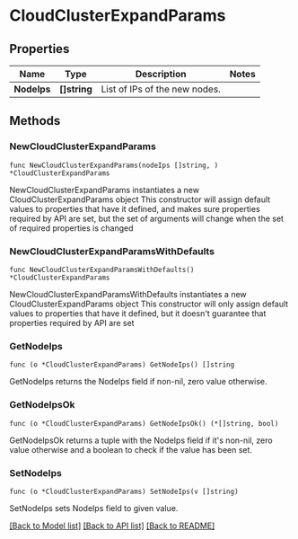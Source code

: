 # CloudClusterExpandParams

## Properties

Name | Type | Description | Notes
------------ | ------------- | ------------- | -------------
**NodeIps** | **[]string** | List of IPs of the new nodes. | 

## Methods

### NewCloudClusterExpandParams

`func NewCloudClusterExpandParams(nodeIps []string, ) *CloudClusterExpandParams`

NewCloudClusterExpandParams instantiates a new CloudClusterExpandParams object
This constructor will assign default values to properties that have it defined,
and makes sure properties required by API are set, but the set of arguments
will change when the set of required properties is changed

### NewCloudClusterExpandParamsWithDefaults

`func NewCloudClusterExpandParamsWithDefaults() *CloudClusterExpandParams`

NewCloudClusterExpandParamsWithDefaults instantiates a new CloudClusterExpandParams object
This constructor will only assign default values to properties that have it defined,
but it doesn't guarantee that properties required by API are set

### GetNodeIps

`func (o *CloudClusterExpandParams) GetNodeIps() []string`

GetNodeIps returns the NodeIps field if non-nil, zero value otherwise.

### GetNodeIpsOk

`func (o *CloudClusterExpandParams) GetNodeIpsOk() (*[]string, bool)`

GetNodeIpsOk returns a tuple with the NodeIps field if it's non-nil, zero value otherwise
and a boolean to check if the value has been set.

### SetNodeIps

`func (o *CloudClusterExpandParams) SetNodeIps(v []string)`

SetNodeIps sets NodeIps field to given value.



[[Back to Model list]](../README.md#documentation-for-models) [[Back to API list]](../README.md#documentation-for-api-endpoints) [[Back to README]](../README.md)


